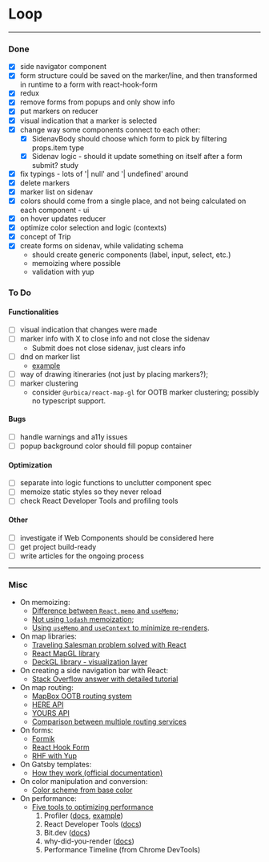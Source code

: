 # Loop

---

### Done

- [x] side navigator component
- [x] form structure could be saved on the marker/line, and then transformed in runtime to a form with react-hook-form
- [x] redux
- [x] remove forms from popups and only show info
- [x] put markers on reducer
- [x] visual indication that a marker is selected
- [x] change way some components connect to each other:
  - [x] SidenavBody should choose which form to pick by filtering props.item type
  - [x] Sidenav logic - should it update something on itself after a form submit? study
- [x] fix typings - lots of '| null' and '| undefined' around
- [x] delete markers
- [x] marker list on sidenav
- [x] colors should come from a single place, and not being calculated on each component - ui
- [x] on hover updates reducer
- [x] optimize color selection and logic (contexts)
- [x] concept of Trip
- [x] create forms on sidenav, while validating schema
  - should create generic components (label, input, select, etc.)
  - memoizing where possible
  - validation with yup

### To Do

#### Functionalities

- [ ] visual indication that changes were made
- [ ] marker info with X to close info and not close the sidenav
  - Submit does not close sidenav, just clears info
- [ ] dnd on marker list
  - [example](https://codesandbox.io/s/k260nyxq9v?file=/index.js)
- [ ] way of drawing itineraries (not just by placing markers?);
- [ ] marker clustering
  - consider `@urbica/react-map-gl` for OOTB marker clustering; possibly no typescript support.

#### Bugs

- [ ] handle warnings and a11y issues
- [ ] popup background color should fill popup container

#### Optimization

- [ ] separate into logic functions to unclutter component spec
- [ ] memoize static styles so they never reload
- [ ] check React Developer Tools and profiling tools

#### Other

- [ ] investigate if Web Components should be considered here
- [ ] get project build-ready
- [ ] write articles for the ongoing process

---

### Misc

- On memoizing:
  - [Difference between `React.memo` and `useMemo`](https://stackoverflow.com/questions/55466104/using-usememo-instead-of-react-memo-syntax-issue);
  - [Not using `lodash` memoization](https://dev.to/nioufe/you-should-not-use-lodash-for-memoization-3441);
  - [Using `useMemo` and `useContext` to minimize re-renders](https://github.com/facebook/react/issues/15156).
- On map libraries:
  - [Traveling Salesman problem solved with React](https://www.reddit.com/r/reactjs/comments/di9t67/i_made_an_interactive_solver_for_the_traveling/f3usd67/)
  - [React MapGL library](http://visgl.github.io/react-map-gl/)
  - [DeckGL library - visualization layer](https://deck.gl/#/)
- On creating a side navigation bar with React:
  - [Stack Overflow answer with detailed tutorial](https://stackoverflow.com/questions/39974486/accordion-sidebar-menu-using-nav-components-with-react-bootstrap)
- On map routing:
  - [MapBox OOTB routing system](https://docs.mapbox.com/api/navigation/)
  - [HERE API](https://developer.here.com/)
  - [YOURS API](https://wiki.openstreetmap.org/wiki/YOURS#API_users)
  - [Comparison between multiple routing services](https://wiki.openstreetmap.org/wiki/Routing/online_routers)
- On forms:
  - [Formik](https://jaredpalmer.com/formik/)
  - [React Hook Form](https://react-hook-form.com/get-started)
  - [RHF with Yup](https://codesandbox.io/s/928po918qr)
- On Gatsby templates:
  - [How they work (official documentation)](https://www.gatsbyjs.org/docs/building-with-components/#page-template-components)
- On color manipulation and conversion:
  - [Color scheme from base color](https://bgrins.github.io/TinyColor/)
- On performance:
  - [Five tools to optimizing performance](https://blog.bitsrc.io/5-recommended-tools-for-optimizing-performance-in-reactjs-29eb2a3ec46d)
    1. Profiler ([docs](https://reactjs.org/docs/profiler.html), [example](https://codesandbox.io/s/agitated-violet-ojlur))
    2. React Developer Tools ([docs](https://chrome.google.com/webstore/detail/react-developer-tools/fmkadmapgofadopljbjfkapdkoienihi?hl=en))
    3. Bit.dev ([docs](https://bit.dev/))
    4. why-did-you-render ([docs](https://github.com/welldone-software/why-did-you-render))
    5. Performance Timeline (from Chrome DevTools)
